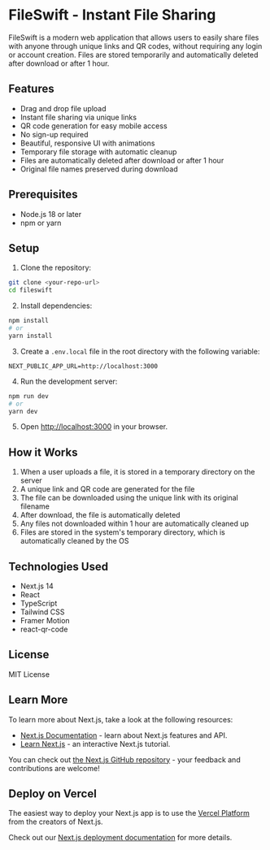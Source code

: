 # FileSwift - Instant File Sharing

FileSwift is a modern web application that allows users to easily share files with anyone through unique links and QR codes, without requiring any login or account creation. Files are stored temporarily and automatically deleted after download or after 1 hour.

## Features

- Drag and drop file upload
- Instant file sharing via unique links
- QR code generation for easy mobile access
- No sign-up required
- Beautiful, responsive UI with animations
- Temporary file storage with automatic cleanup
- Files are automatically deleted after download or after 1 hour
- Original file names preserved during download

## Prerequisites

- Node.js 18 or later
- npm or yarn

## Setup

1. Clone the repository:
```bash
git clone <your-repo-url>
cd fileswift
```

2. Install dependencies:
```bash
npm install
# or
yarn install
```

3. Create a `.env.local` file in the root directory with the following variable:
```env
NEXT_PUBLIC_APP_URL=http://localhost:3000
```

4. Run the development server:
```bash
npm run dev
# or
yarn dev
```

5. Open [http://localhost:3000](http://localhost:3000) in your browser.

## How it Works

1. When a user uploads a file, it is stored in a temporary directory on the server
2. A unique link and QR code are generated for the file
3. The file can be downloaded using the unique link with its original filename
4. After download, the file is automatically deleted
5. Any files not downloaded within 1 hour are automatically cleaned up
6. Files are stored in the system's temporary directory, which is automatically cleaned by the OS

## Technologies Used

- Next.js 14
- React
- TypeScript
- Tailwind CSS
- Framer Motion
- react-qr-code

## License

MIT License

## Learn More

To learn more about Next.js, take a look at the following resources:

- [Next.js Documentation](https://nextjs.org/docs) - learn about Next.js features and API.
- [Learn Next.js](https://nextjs.org/learn) - an interactive Next.js tutorial.

You can check out [the Next.js GitHub repository](https://github.com/vercel/next.js) - your feedback and contributions are welcome!

## Deploy on Vercel

The easiest way to deploy your Next.js app is to use the [Vercel Platform](https://vercel.com/new?utm_medium=default-template&filter=next.js&utm_source=create-next-app&utm_campaign=create-next-app-readme) from the creators of Next.js.

Check out our [Next.js deployment documentation](https://nextjs.org/docs/app/building-your-application/deploying) for more details.
